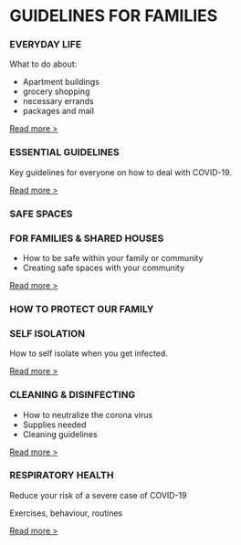# GUIDELINES FOR FAMILIES

### EVERYDAY LIFE

What to do about:
- Apartment buildings
- grocery shopping
- necessary errands
- packages and mail

[Read more >](/papers/everyday-life-and-covid-19)

### ESSENTIAL GUIDELINES

Key guidelines for everyone on how to deal with COVID-19.

[Read more >](/papers/essential-coronavirus-guidelines-1)

### SAFE SPACES

### FOR FAMILIES & SHARED HOUSES

- How to be safe within your family or community
- Creating safe spaces with your community

[Read more >](https://assets-global.website-files.com/5e62f57a6f9734c5e7879c84/5e6ee4bda2ae97577d31c65d_Family%20Guidelines.pdf)

### HOW TO PROTECT OUR FAMILY

### SELF ISOLATION

How to self isolate when you get infected.

[Read more >](/papers/guidelines-for-self-isolation)

### CLEANING & DISINFECTING

- How to neutralize the corona virus
- Supplies needed
- Cleaning guidelines

[Read more >](/papers/coronavirus-guidelines-for-cleaning-and-disinfecting-to-prevent-covid-19-transmission)

### RESPIRATORY HEALTH
Reduce your risk of a severe case of COVID-19

Exercises, behaviour, routines

[Read more >](/papers/respiratory-health-for-better-covid-19-outcomes)

